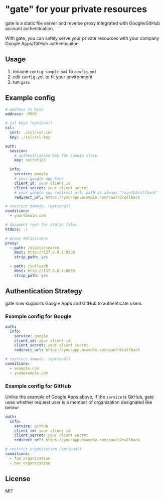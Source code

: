 # "gate" for your private resources

gate is a static file server and reverse proxy integrated with Google/GitHub account authentication.

With gate, you can safely serve your private resources with your company Google Apps/GitHub authenticaiton.

## Usage

1. rename `config_sample.yml` to `config.yml`
2. edit `config.yml` to fit your environment
3. run `gate`

## Example config

```yaml
# address to bind
address: :9999

# ssl keys (optional)
ssl:
  cert: ./ssl/ssl.cer
  key: ./ssl/ssl.key

auth:
  session:
    # authentication key for cookie store
    key: secret123

  info:
    service: google
    # your google app keys
    client_id: your client id
    client_secret: your client secret
    # your google app redirect_url: path is always "/oauth2callback"
    redirect_url: https://yourapp.example.com/oauth2callback

# restrict domain. (optional)
conditions:
  - yourdomain.com

# document root for static files
htdocs: ./

# proxy definitions
proxy:
  - path: /elasticsearch
    dest: http://127.0.0.1:9200
    strip_path: yes

  - path: /influxdb
    dest: http://127.0.0.1:8086
    strip_path: yes
```

## Authentication Strategy

gate now supports Google Apps and GitHub to authenticate users.

### Example config for Google

```yaml
auth:
  info:
    service: google
    client_id: your client id
    client_secret: your client secret
    redirect_url: https://yourapp.example.com/oauth2callback

# restrict domain. (optional)
conditions:
  - example.com
  - you@example.com
```

### Example config for GitHub

Unlike the example of Google Apps above, if the `service` is GitHub, gate uses whether request user is a member of organization designated like below:

```yaml
auth:
  info:
    service: github
    client_id: your client id
    client_secret: your client secret
    redirect_url: https://yourapp.example.com/oauth2callback

# restrict organization (optional)
conditions:
  - foo_organization
  - bar_organization
```

## License

MIT
